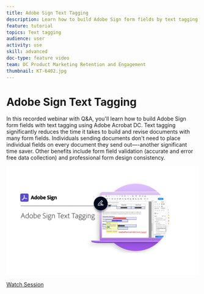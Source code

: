 ```yaml
---
title: Adobe Sign Text Tagging
description: Learn how to build Adobe Sign form fields by text tagging using Adobe Acrobat DC
feature: tutorial
topics: Text tagging
audience: user
activity: use
skill: advanced
doc-type: feature video
team: DC Product Marketing Retention and Engagement
thumbnail: KT-6402.jpg
---
```


# Adobe Sign Text Tagging

In this recorded webinar with Q&A, you'll learn how to build Adobe Sign form fields with text tagging using Adobe Acrobat DC. Text tagging significantly reduces the time it takes to build and revise documents with many form fields. Individuals sending documents don't need to place individual fields on every document they send out—-another significant time saver. Other benefits include form field validation (accurate and error free data collection) and professional form design consistency.

[![Watch Session](../assets/Text-Tagging.png)](https://event.on24.com/wcc/r/2338276/415BE4603F60A61A546C0A91528B444F)

[Watch Session](https://event.on24.com/wcc/r/2338276/415BE4603F60A61A546C0A91528B444F)
